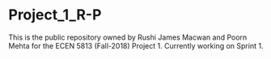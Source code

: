 # Project_1_R-P
This is the public repository owned by Rushi James Macwan and Poorn Mehta for the ECEN 5813 (Fall-2018) Project 1. Currently working on Sprint 1.
